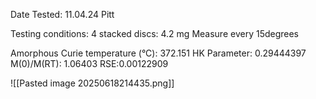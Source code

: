 Date Tested: 11.04.24 Pitt

Testing conditions:
4 stacked discs: 4.2 mg
Measure every 15degrees

Amorphous Curie temperature (°C): 372.151
HK Parameter: 0.29444397
M(0)/M(RT): 1.06403
RSE:0.00122909

![[Pasted image 20250618214435.png]]